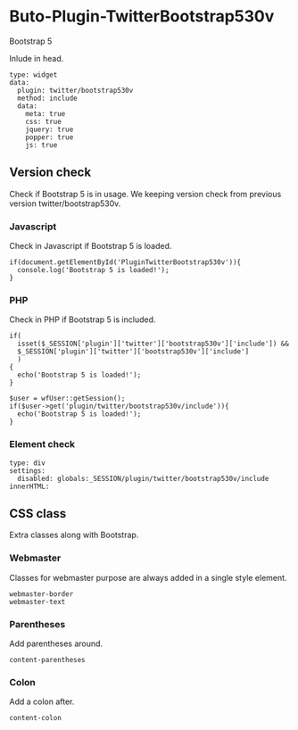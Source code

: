 # Buto-Plugin-TwitterBootstrap530v

Bootstrap 5

Inlude in head.

```
type: widget
data:
  plugin: twitter/bootstrap530v
  method: include
  data:
    meta: true
    css: true
    jquery: true
    popper: true
    js: true
```


## Version check

Check if Bootstrap 5 is in usage.
We keeping version check from previous version twitter/bootstrap530v.

### Javascript

Check in Javascript if Bootstrap 5 is loaded.

```
if(document.getElementById('PluginTwitterBootstrap530v')){
  console.log('Bootstrap 5 is loaded!');
}
```

### PHP

Check in PHP if Bootstrap 5 is included.

```
if(
  isset($_SESSION['plugin']['twitter']['bootstrap530v']['include']) && 
  $_SESSION['plugin']['twitter']['bootstrap530v']['include']
  )
{
  echo('Bootstrap 5 is loaded!');
}
```
```
$user = wfUser::getSession();
if($user->get('plugin/twitter/bootstrap530v/include')){
  echo('Bootstrap 5 is loaded!');
}
```

### Element check

```
type: div
settings:
  disabled: globals:_SESSION/plugin/twitter/bootstrap530v/include
innerHTML: 
```

## CSS class
Extra classes along with Bootstrap.

### Webmaster
Classes for webmaster purpose are always added in a single style element.
```
webmaster-border
webmaster-text
```

### Parentheses
Add parentheses around.
```
content-parentheses
```

### Colon
Add a colon after.
```
content-colon
```
